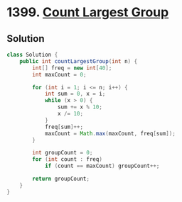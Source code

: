# 1399. [Count Largest Group](https://leetcode.com/problems/count-largest-group/description/?envType=daily-question&envId=2025-04-23)

## Solution

```java
class Solution {
    public int countLargestGroup(int n) {
        int[] freq = new int[40];
        int maxCount = 0;

        for (int i = 1; i <= n; i++) {
            int sum = 0, x = i;
            while (x > 0) {
                sum += x % 10;
                x /= 10;
            }
            freq[sum]++;
            maxCount = Math.max(maxCount, freq[sum]);
        }

        int groupCount = 0;
        for (int count : freq)
            if (count == maxCount) groupCount++;

        return groupCount;
    }
}
```

